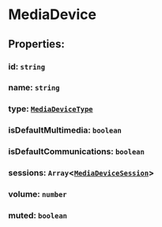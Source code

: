 # **MediaDevice**

## **Properties**:

### id: `string`

### name: `string`

### type: [`MediaDeviceType`](./MediaDeviceType)

### isDefaultMultimedia: `boolean`

### isDefaultCommunications: `boolean`

### sessions: `Array`<[`MediaDeviceSession`](./MediaDeviceSession)>

### volume: `number`

### muted: `boolean`
